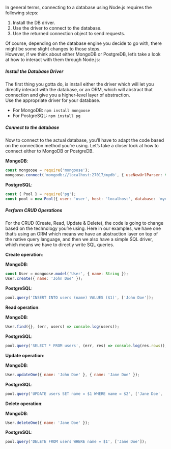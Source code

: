 In general terms, connecting to a database using Node.js requires the following steps:

1. Install the DB driver.  
2. Use the driver to connect to the database.  
3. Use the returned connection object to send requests.

Of course, depending on the database engine you decide to go with, there might be some slight changes to those steps.  
However, if we think about either MongoDB or PostgreDB, let’s take a look at how to interact with them through Node.js:

##### Install the Database Driver

The first thing you gotta do, is install either the driver which will let you directly interact with the database, or an ORM, which will abstract that connection and give you a higher-level layer of abstraction.   
Use the appropriate driver for your database.

* For MongoDB: `npm install mongoose`  
* For PostgreSQL: `npm install pg`

##### Connect to the database

Now to connect to the actual database, you’ll have to adapt the code based on the connection method you’re using. Let’s take a closer look at how to connect either to MongoDB or PostgreDB.

**MongoDB**:  

```javascript
const mongoose = require('mongoose');
mongoose.connect('mongodb://localhost:27017/mydb', { useNewUrlParser: true, useUnifiedTopology: true });
```

**PostgreSQL**:  

```javascript
const { Pool } = require('pg');
const pool = new Pool({ user: 'user', host: 'localhost', database: 'mydb', password: 'password', port: 5432 });
```

##### Perform CRUD Operations

For the CRUD (Create, Read, Update & Delete), the code is going to change based on the technology you’re using. Here in our examples, we have one that’s using an ORM which means we have an abstraction layer on top of the native query language, and then we also have a simple SQL driver, which means we have to directly write SQL queries.

**Create operation**:

**MongoDB**:  

```javascript
const User = mongoose.model('User', { name: String });
User.create({ name: 'John Doe' });
```

**PostgreSQL**:  

```javascript
pool.query('INSERT INTO users (name) VALUES ($1)', ['John Doe']);
```

**Read operation**:

**MongoDB**:  

```javascript
User.find({}, (err, users) => console.log(users));
```

**PostgreSQL**:  

```javascript
pool.query('SELECT * FROM users', (err, res) => console.log(res.rows));
```

**Update operation**:

**MongoDB**:  

```javascript
User.updateOne({ name: 'John Doe' }, { name: 'Jane Doe' });
```

**PostgreSQL**:  

```javascript
pool.query('UPDATE users SET name = $1 WHERE name = $2', ['Jane Doe', 'John Doe']);
```

**Delete operation**:

**MongoDB**:  

```javascript
User.deleteOne({ name: 'Jane Doe' });
```

**PostgreSQL**:  

```javascript
pool.query('DELETE FROM users WHERE name = $1', ['Jane Doe']);
```
